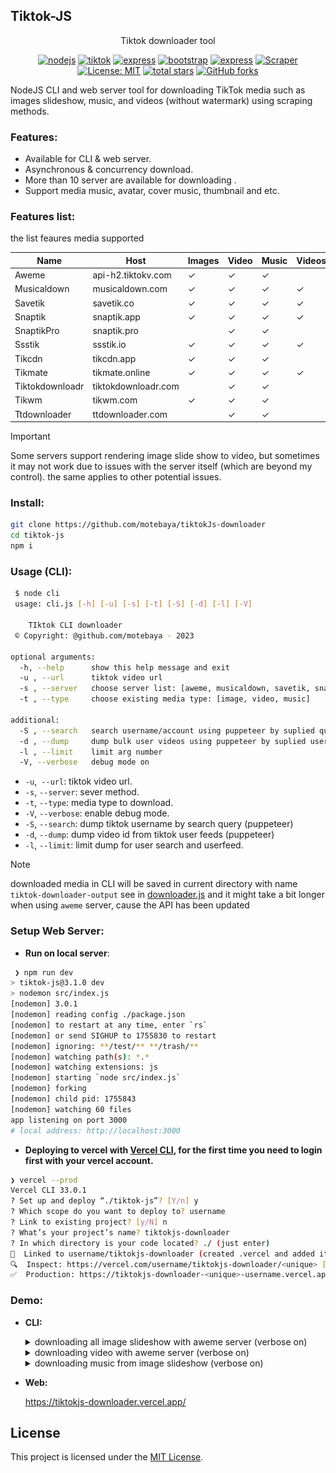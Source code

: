 ## Tiktok-JS

<div align="center">
Tiktok downloader tool

[![nodejs](https://img.shields.io/badge/nodeJs-18.18.2-green?logo=node.js&logoColor=green)](https://www.php.net/releases/#7.4.33)
[![tiktok](https://img.shields.io/badge/tiktok-downloader-purple?logo=tiktok&logoColor=white)](https://github.com/motebaya/tiktok-js)
[![express](https://img.shields.io/badge/ExpresJs-4.18.2-green?logo=Express&logoColor=white)](https://expressjs.com)
[![bootstrap](https://img.shields.io/badge/Boostrap-5.3-purple?logo=Bootstrap&logoColor=white)](https://getbootstrap.com/docs/5.3/getting-started/introduction/)
[![express](https://img.shields.io/badge/Jquery-3.7.1-blue?logo=Jquery&logoColor=white)](https://expressjs.com)
[![Scraper](https://img.shields.io/badge/web-scrapper-blue?logo=strapi&logoColor=blue)](#)
[![License: MIT](https://img.shields.io/badge/License-MIT-red.svg?logo=github)](https://opensource.org/licenses/MIT)
[![total stars](https://img.shields.io/github/stars/motebaya/tiktok-js.svg?style=social)](https://github.com/motebaya/tiktok-js/stargazers)
[![GitHub forks](https://img.shields.io/github/forks/motebaya/tiktok-js.svg?style=social)](https://github.com/motebaya/tiktok-js/network/members)

</div>

NodeJS CLI and web server tool for downloading TikTok media such as images slideshow, music, and videos (without watermark) using scraping methods.

### Features:

- Available for CLI & web server.
- Asynchronous & concurrency download.
- More than 10 server are available for downloading .
- Support media music, avatar, cover music, thumbnail and etc.

### Features list:

the list feaures media supported

| Name            | Host                | Images  | Video   | Music   | Videos[slideshow] |
| --------------- | ------------------- | ------- | ------- | ------- | ----------------- |
| Aweme           | api-h2.tiktokv.com  | &check; | &check; | &check; |                   |
| Musicaldown     | musicaldown.com     | &check; | &check; | &check; | &check;           |
| Savetik         | savetik.co          | &check; | &check; | &check; | &check;           |
| Snaptik         | snaptik.app         | &check; | &check; | &check; | &check;           |
| SnaptikPro      | snaptik.pro         |         | &check; | &check; |                   |
| Ssstik          | ssstik.io           | &check; | &check; | &check; | &check;           |
| Tikcdn          | tikcdn.app          | &check; | &check; | &check; |                   |
| Tikmate         | tikmate.online      | &check; | &check; | &check; | &check;           |
| Tiktokdownloadr | tiktokdownloadr.com |         | &check; | &check; |                   |
| Tikwm           | tikwm.com           | &check; | &check; | &check; |                   |
| Ttdownloader    | ttdownloader.com    |         | &check; | &check; |                   |

> [!important]
> Some servers support rendering image slide show to video, but sometimes it may not work due to issues with the server itself (which are beyond my control). the same applies to other potential issues.

### Install:

```bash
git clone https://github.com/motebaya/tiktokJs-downloader
cd tiktok-js
npm i
```

### Usage (CLI):

```bash
 $ node cli
 usage: cli.js [-h] [-u] [-s] [-t] [-S] [-d] [-l] [-V]

	TIktok CLI downloader
 © Copyright: @github.com/motebaya - 2023

optional arguments:
  -h, --help      show this help message and exit
  -u , --url      tiktok video url
  -s , --server   choose server list: [aweme, musicaldown, savetik, snaptik, snaptikpro, ssstik, tikcdn, tikmate, tiktokdownloadr, tikwm, ttdownloader]
  -t , --type     choose existing media type: [image, video, music]

additional:
  -S , --search   search username/account using puppeteer by suplied query string. min:1, max:100
  -d , --dump     dump bulk user videos using puppeteer by suplied username. min: 35, max: 1000
  -l , --limit    limit arg number
  -V, --verbose   debug mode on

```

- `-u`,` --url`: tiktok video url.
- `-s`, `--server`: sever method.
- `-t`, `--type`: media type to download.
- `-V`, `--verbose`: enable debug mode.
- `-S`, `--search`: dump tiktok username by search query (puppeteer)
- `-d`, `--dump`: dump video id from tiktok user feeds (puppeteer)
- `-l`, `--limit`: limit dump for user search and userfeed.

> [!note]
> downloaded media in CLI will be saved in current directory with name `tiktok-downloader-output`
> see in [downloader.js](lib/downloader.js#68)
> and it might take a bit longer when using `aweme` server, cause the API has been updated

### Setup Web Server:

- **Run on local server**:

```bash
 ❯ npm run dev
> tiktok-js@3.1.0 dev
> nodemon src/index.js
[nodemon] 3.0.1
[nodemon] reading config ./package.json
[nodemon] to restart at any time, enter `rs`
[nodemon] or send SIGHUP to 1755830 to restart
[nodemon] ignoring: **/test/** **/trash/**
[nodemon] watching path(s): *.*
[nodemon] watching extensions: js
[nodemon] starting `node src/index.js`
[nodemon] forking
[nodemon] child pid: 1755843
[nodemon] watching 60 files
app listening on port 3000
# local address: http://localhost:3000
```

- **Deploying to vercel with [Vercel CLI](https://vercel.com/docs/cli), for the first time you need to login first with your vercel account.**

```bash
❯ vercel --prod
Vercel CLI 33.0.1
? Set up and deploy “./tiktok-js”? [Y/n] y
? Which scope do you want to deploy to? username
? Link to existing project? [y/N] n
? What’s your project’s name? tiktokjs-downloader
? In which directory is your code located? ./ (just enter)
🔗  Linked to username/tiktokjs-downloader (created .vercel and added it to .gitignore)
🔍  Inspect: https://vercel.com/username/tiktokjs-downloader/<unique> [7s]
✅  Production: https://tiktokjs-downloader-<unique>-username.vercel.app [7s]
```

### Demo:

- **CLI:**
  <details>
  <summary>
    downloading all image slideshow with aweme server (verbose on)
  </summary>

  ![demo](assets/image-slideshow.svg)

  </details>

  <details>
  <summary>
    downloading video with aweme server (verbose on)
  </summary>

  ![demo2](assets/aweme-video.svg)

  </details>

  <details>
  <summary>
    downloading music from image slideshow (verbose on)
  </summary>

  ![demo2](assets/image-music.svg)

  </details>

- **Web:**

  https://tiktokjs-downloader.vercel.app/

## License

This project is licensed under the [MIT License](LICENSE).
